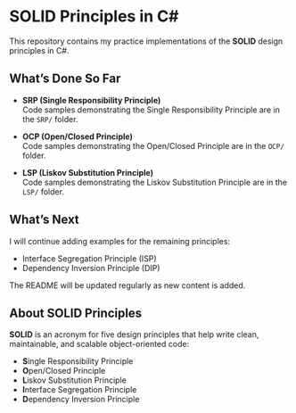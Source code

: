 # SOLID Principles in C#

This repository contains my practice implementations of the **SOLID** design principles in C#.

## What’s Done So Far

- **SRP (Single Responsibility Principle)**  
  Code samples demonstrating the Single Responsibility Principle are in the `SRP/` folder.

- **OCP (Open/Closed Principle)**  
  Code samples demonstrating the Open/Closed Principle are in the `OCP/` folder.

- **LSP (Liskov Substitution Principle)**  
  Code samples demonstrating the Liskov Substitution Principle are in the `LSP/` folder.

## What’s Next

I will continue adding examples for the remaining principles:  
- Interface Segregation Principle (ISP)  
- Dependency Inversion Principle (DIP)  

The README will be updated regularly as new content is added.

## About SOLID Principles

**SOLID** is an acronym for five design principles that help write clean, maintainable, and scalable object-oriented code:

- **S**ingle Responsibility Principle  
- **O**pen/Closed Principle  
- **L**iskov Substitution Principle  
- **I**nterface Segregation Principle  
- **D**ependency Inversion Principle  
